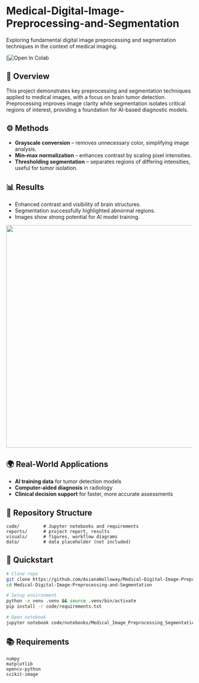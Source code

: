 # Medical-Digital-Image-Preprocessing-and-Segmentation
Exploring fundamental digital image preprocessing and segmentation techniques in the context of medical imaging.

[![Open In Colab](https://colab.research.google.com/drive/1OolAHUd9VIigYKEP5MUyQTczPJSswivk?usp=sharing)

## 🔎 Overview

This project demonstrates key preprocessing and segmentation techniques applied to medical images, with a focus on brain tumor detection. Preprocessing improves image clarity while segmentation isolates critical regions of interest, providing a foundation for AI-based diagnostic models.

## ⚙️ Methods

* **Grayscale conversion** – removes unnecessary color, simplifying image analysis.
* **Min–max normalization** – enhances contrast by scaling pixel intensities.
* **Thresholding segmentation** – separates regions of differing intensities, useful for tumor isolation.

## 📊 Results

* Enhanced contrast and visibility of brain structures.
* Segmentation successfully highlighted abnormal regions.
* Images show strong potential for AI model training.

<p align="center">
  <img src="visuals/figures/before_after_segmentation.png" width="600"/>
</p>

## 🌍 Real-World Applications

* **AI training data** for tumor detection models
* **Computer-aided diagnosis** in radiology
* **Clinical decision support** for faster, more accurate assessments

## 📁 Repository Structure

```
code/         # Jupyter notebooks and requirements
reports/      # project report, results
visuals/      # figures, workflow diagrams
data/         # data placeholder (not included)
```

## 🚀 Quickstart

```bash
# Clone repo
git clone https://github.com/AsianaHolloway/Medical-Digital-Image-Preprocessing-and-Segmentation.git
cd Medical-Digital-Image-Preprocessing-and-Segmentation

# Setup environment
python -m venv .venv && source .venv/bin/activate
pip install -r code/requirements.txt

# Open notebook
jupyter notebook code/notebooks/Medical_Image_Preprocessing_Segmentation.ipynb
```

## 📚 Requirements

```
numpy
matplotlib
opencv-python
scikit-image
```

